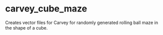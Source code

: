 # carvey_cube_maze
Creates vector files for Carvey for randomly generated rolling ball maze in the shape of a cube.
